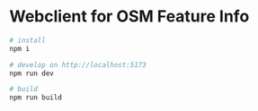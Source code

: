 # Webclient for OSM Feature Info

```sh
# install
npm i

# develop on http://localhost:5173
npm run dev

# build
npm run build
```
